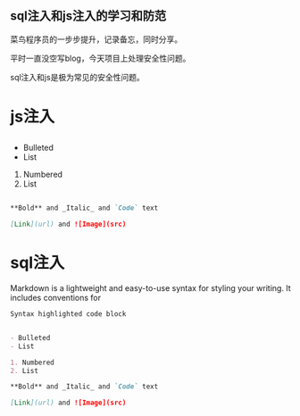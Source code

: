 ## sql注入和js注入的学习和防范
菜鸟程序员的一步步提升，记录备忘，同时分享。

平时一直没空写blog，今天项目上处理安全性问题。

sql注入和js是极为常见的安全性问题。

# js注入

## 

- Bulleted
- List

1. Numbered
2. List
```markdown

**Bold** and _Italic_ and `Code` text

[Link](url) and ![Image](src)
```
# sql注入

Markdown is a lightweight and easy-to-use syntax for styling your writing. It includes conventions for

```markdown
Syntax highlighted code block


- Bulleted
- List

1. Numbered
2. List

**Bold** and _Italic_ and `Code` text

[Link](url) and ![Image](src)
```

